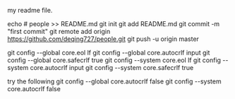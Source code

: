 my readme file.

echo # people >> README.md
git init
git add README.md
git commit -m "first commit"
git remote add origin https://github.com/deqing727/people.git
git push -u origin master

git config --global core.eol lf
git config --global core.autocrlf input
git config --global core.safecrlf true
git config --system core.eol lf
git config --system core.autocrlf input
git config --system core.safecrlf true


try the following
git config --global core.autocrlf false
git config --system core.autocrlf false
